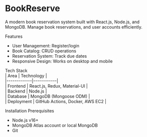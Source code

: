 # BookReserve

A modern book reservation system built with React.js, Node.js, and MongoDB. Manage book reservations, and user accounts efficiently.  

Features
- User Management: Register/login
- Book Catalog: CRUD operations  
- Reservation System: Track due dates   
- Responsive Design: Works on desktop and mobile  

Tech Stack  
|    Area     | Technology |  
|-------------|------------|  
|   Frontend  | React.js, Redux, Material-UI |  
|   Backend   | Node.js   |  
|   Database  | MongoDB (Mongoose ODM) |    
|  Deployment | GitHub Actions, Docker, AWS EC2 |  

Installation 
Prerequisites  
- Node.js v16+  
- MongoDB Atlas account or local MongoDB  
- Git  
